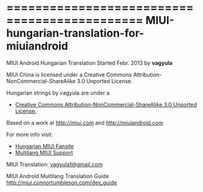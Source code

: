 =============================================
MIUI-hungarian-translation-for-miuiandroid
=============================================

MIUI Android Hungarian Translation Started Febr. 2013 by **vagyula**

MIUI China is licensed under a Creative Commons Attribution-NonCommercial-ShareAlike 3.0 Unported License.

Hungarian strings by vagyula are under a 
- [Creative Commons Attribution-NonCommercial-ShareAlike 3.0 Unported License.](http://creativecommons.org/licenses/by-nc-sa/3.0/)

Based on a work at http://miui.com and http://miuiandroid.com

For more info visit:
- [Hungarian MIUI Fansite](http://miuiandroid.hu)
- [Multilang MIUI Support](http://xiaomi.eu) 

MIUI Translation: vagyula1@gmail.com

MIUI Android Multilang Translation Guide http://miui.connortumbleson.com/dev_guide
